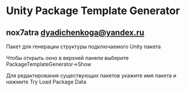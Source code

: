 # Unity Package Template Generator
## nox7atra dyadichenkoga@yandex.ru

Пакет для генерации структуры подключаемого Unity пакета

Чтобы открыть окно в верхней панели выберите PackageTemplateGenerator->Show

Для редактирования существующих пакетов укажите имя пакета и нажмите Try Load Package Data 
